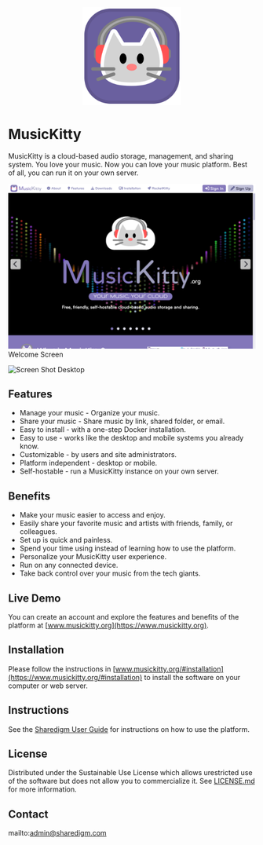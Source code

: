 <p align="center" style="text-align:center">
	<img src="images/logos/logo.svg" width="200">
</p>

# MusicKitty

MusicKitty is a cloud-based audio storage, management, and sharing system. You love your music. Now you can love your music platform. Best of all, you can run it on your own server.

![Screen Shot](images/screen-shots/welcome.png)
Welcome Screen

![Screen Shot](images/screen-shots/desktop.png)
Desktop

## Features

- Manage your music - Organize your music.
- Share your music - Share music by link, shared folder, or email.
- Easy to install - with a one-step Docker installation.
- Easy to use - works like the desktop and mobile systems you already know.
- Customizable - by users and site administrators.
- Platform independent - desktop or mobile.
- Self-hostable - run a MusicKitty instance on your own server.

## Benefits

- Make your music easier to access and enjoy.
- Easily share your favorite music and artists with friends, family, or colleagues.
- Set up is quick and painless.
- Spend your time using instead of learning how to use the platform.
- Personalize your MusicKitty user experience.
- Run on any connected device.
- Take back control over your music from the tech giants.

## Live Demo

You can create an account and explore the features and benefits of the platform at [www.musickitty.org](https://www.musickitty.org).

## Installation

Please follow the instructions in [www.musickitty.org/#installation](https://www.musickitty.org/#installation) to install the software on your computer or web server.

## Instructions

See the [Sharedigm User Guide](https://www.sharedigm.com/#help) for instructions on how to use the platform.

## License

Distributed under the Sustainable Use License which allows urestricted use of the software but does not allow you to commercialize it. See [LICENSE.md](LICENSE.md) for more information.

## Contact

mailto:admin@sharedigm.com
